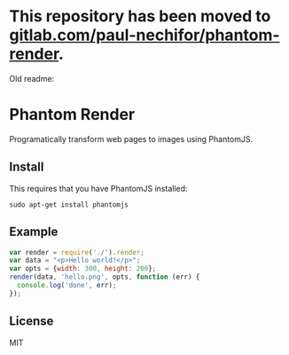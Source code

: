 # This repository has been moved to [gitlab.com/paul-nechifor/phantom-render](http://gitlab.com/paul-nechifor/phantom-render).

Old readme:

# Phantom Render

Programatically transform web pages to images using PhantomJS.

## Install

This requires that you have PhantomJS installed:

    sudo apt-get install phantomjs

## Example

```javascript
var render = require('./').render;
var data = "<p>Hello world!</p>";
var opts = {width: 300, height: 200};
render(data, 'hello.png', opts, function (err) {
  console.log('done', err);
});
```

## License

MIT

